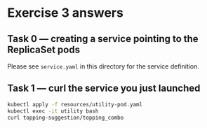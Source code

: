 # Exercise 3 answers

## Task 0 — creating a service pointing to the ReplicaSet pods

Please see `service.yaml` in this directory for the service definition.

## Task 1 — curl the service you just launched

```bash
kubectl apply -f resources/utility-pod.yaml
kubectl exec -it utility bash
curl topping-suggestion/topping_combo
```
